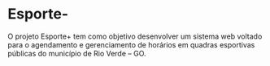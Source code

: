 # Esporte-
O projeto Esporte+ tem como objetivo desenvolver um sistema web voltado para o agendamento e gerenciamento de horários em quadras esportivas públicas do município de Rio Verde – GO.
